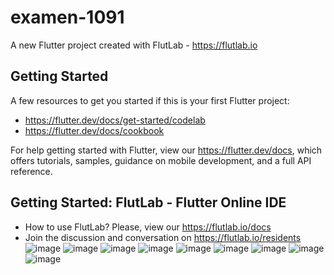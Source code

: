# examen-1091

A new Flutter project created with FlutLab - https://flutlab.io

## Getting Started

A few resources to get you started if this is your first Flutter project:

- https://flutter.dev/docs/get-started/codelab
- https://flutter.dev/docs/cookbook

For help getting started with Flutter, view our
https://flutter.dev/docs, which offers tutorials,
samples, guidance on mobile development, and a full API reference.

## Getting Started: FlutLab - Flutter Online IDE

- How to use FlutLab? Please, view our https://flutlab.io/docs
- Join the discussion and conversation on https://flutlab.io/residents
![image](https://github.com/user-attachments/assets/261bc642-c743-476c-99ff-57b99ccc4185)
![image](https://github.com/user-attachments/assets/396be080-cd37-46f2-b010-86624fb408e8)
![image](https://github.com/user-attachments/assets/28972266-1eab-4b88-9037-6a69cf75eaf0)
![image](https://github.com/user-attachments/assets/1f54a67f-c331-4b63-88e2-d65fa2be948d)
![image](https://github.com/user-attachments/assets/377a2d14-c995-486e-83a7-c26226604b14)
![image](https://github.com/user-attachments/assets/4ce1d60b-ddd9-46d0-89c6-1cbc89e98096)
![image](https://github.com/user-attachments/assets/38a57938-b248-4645-9860-ca7b2ac72cda)
![image](https://github.com/user-attachments/assets/859bb26c-7edc-468b-bf41-97484667a747)
![image](https://github.com/user-attachments/assets/63b2bb93-4501-4336-8164-713f7c768ee9)
